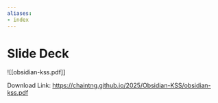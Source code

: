 ```yaml
---
aliases:
- index
---
```


# Slide Deck
![[obsidian-kss.pdf]]

Download Link: https://chaintng.github.io/2025/Obsidian-KSS/obsidian-kss.pdf